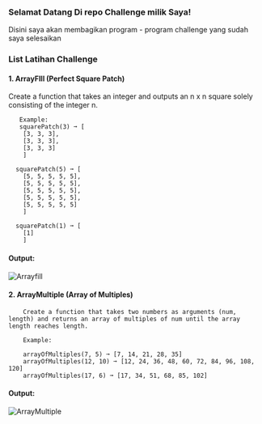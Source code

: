 ### Selamat Datang Di repo Challenge milik Saya!
Disini saya akan membagikan program - program challenge yang sudah saya selesaikan


### List Latihan Challenge
#### 1. ArrayFIll (Perfect Square Patch)
   Create a function that takes an integer and outputs an n x n square solely consisting of the integer n.
```
   Example:
   squarePatch(3) ➞ [
    [3, 3, 3],
    [3, 3, 3],
    [3, 3, 3]
    ]

  squarePatch(5) ➞ [
    [5, 5, 5, 5, 5],
    [5, 5, 5, 5, 5],
    [5, 5, 5, 5, 5],
    [5, 5, 5, 5, 5],
    [5, 5, 5, 5, 5]
    ]

  squarePatch(1) ➞ [
    [1]
    ]
```
#### Output:
![Arrayfill](https://user-images.githubusercontent.com/75376635/168556571-a3e1ba87-36c1-4224-a6a3-73742889c9e0.png)

#### 2. ArrayMultiple (Array of Multiples)
        Create a function that takes two numbers as arguments (num, length) and returns an array of multiples of num until the array length reaches length.
```
    Example:
    
    arrayOfMultiples(7, 5) ➞ [7, 14, 21, 28, 35]
    arrayOfMultiples(12, 10) ➞ [12, 24, 36, 48, 60, 72, 84, 96, 108, 120]
    arrayOfMultiples(17, 6) ➞ [17, 34, 51, 68, 85, 102]
```
#### Output:
![ArrayMultiple](https://user-images.githubusercontent.com/75376635/168561342-06bfac9a-b39d-4dc4-94e1-b22066b71da6.png)
